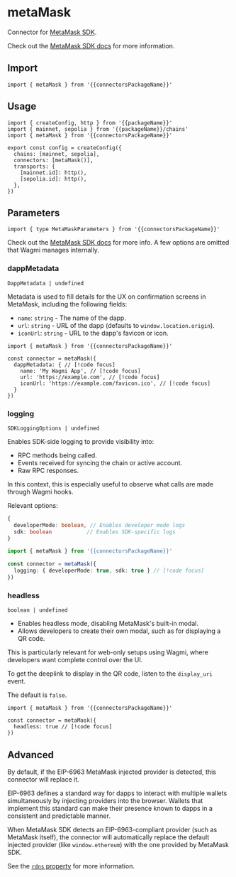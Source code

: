 <!-- <script setup>
const docsPath = 'react'
const packageName = 'wagmi'
const connectorsPackageName = 'wagmi/connectors'
</script> -->

# metaMask

Connector for [MetaMask SDK](https://github.com/MetaMask/metamask-sdk).

Check out the [MetaMask SDK docs](https://docs.metamask.io/wallet/connect/metamask-sdk/javascript) for more information.

## Import

```ts-vue
import { metaMask } from '{{connectorsPackageName}}'
```

## Usage

```ts-vue{3,7}
import { createConfig, http } from '{{packageName}}'
import { mainnet, sepolia } from '{{packageName}}/chains'
import { metaMask } from '{{connectorsPackageName}}'

export const config = createConfig({
  chains: [mainnet, sepolia],
  connectors: [metaMask()],
  transports: {
    [mainnet.id]: http(),
    [sepolia.id]: http(),
  },
})
```

## Parameters

```ts-vue
import { type MetaMaskParameters } from '{{connectorsPackageName}}'
```

Check out the [MetaMask SDK docs](https://docs.metamask.io/wallet/connect/3rd-party-libraries/wagmi/) for more info. A few options are omitted that Wagmi manages internally.

### dappMetadata

`DappMetadata | undefined`

Metadata is used to fill details for the UX on confirmation screens in MetaMask, including the following fields:

- `name`: `string` - The name of the dapp.
- `url`: `string` - URL of the dapp (defaults to `window.location.origin`).
- `iconUrl`: `string` - URL to the dapp's favicon or icon.

```ts-vue
import { metaMask } from '{{connectorsPackageName}}'

const connector = metaMask({
  dappMetadata: { // [!code focus]
    name: 'My Wagmi App', // [!code focus]
    url: 'https://example.com', // [!code focus]
    iconUrl: 'https://example.com/favicon.ico', // [!code focus]
  }
})
```

### logging

`SDKLoggingOptions | undefined`

Enables SDK-side logging to provide visibility into:

- RPC methods being called.
- Events received for syncing the chain or active account.
- Raw RPC responses.

In this context, this is especially useful to observe what calls are made through Wagmi hooks.

Relevant options:

```ts
{
  developerMode: boolean, // Enables developer mode logs
  sdk: boolean           // Enables SDK-specific logs
}
```

```ts
import { metaMask } from '{{connectorsPackageName}}'

const connector = metaMask({
  logging: { developerMode: true, sdk: true } // [!code focus]
})
```

### headless

`boolean | undefined`

- Enables headless mode, disabling MetaMask's built-in modal.
- Allows developers to create their own modal, such as for displaying a QR code.

This is particularly relevant for web-only setups using Wagmi, where developers want complete control over the UI.

To get the deeplink to display in the QR code, listen to the `display_uri` event.

The default is `false`.

```ts-vue
import { metaMask } from '{{connectorsPackageName}}'

const connector = metaMask({
  headless: true // [!code focus]
})
```

## Advanced

By default, if the EIP-6963 MetaMask injected provider is detected, this connector will replace it.

EIP-6963 defines a standard way for dapps to interact with multiple wallets simultaneously by injecting providers into the browser. Wallets that implement this standard can make their presence known to dapps in a consistent and predictable manner.

When MetaMask SDK detects an EIP-6963-compliant provider (such as MetaMask itself), the connector will automatically replace the default injected provider (like `window.ethereum`) with the one provided by MetaMask SDK.

See the [`rdns` property](https://wagmi.sh/dev/creating-connectors#properties) for more information.
